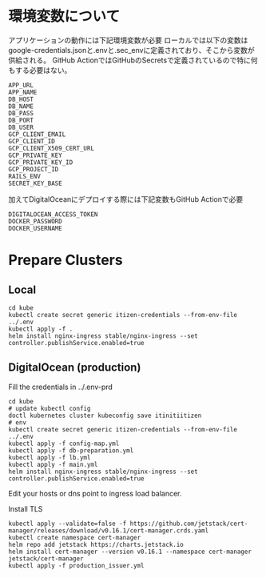 # 環境変数について

アプリケーションの動作には下記環境変数が必要
ローカルでは以下の変数はgoogle-credentials.jsonと.envと.sec_envに定義されており、そこから変数が供給される。
GitHub ActionではGitHubのSecretsで定義されているので特に何もする必要はない。

```
APP_URL
APP_NAME
DB_HOST
DB_NAME
DB_PASS
DB_PORT
DB_USER
GCP_CLIENT_EMAIL
GCP_CLIENT_ID
GCP_CLIENT_X509_CERT_URL
GCP_PRIVATE_KEY
GCP_PRIVATE_KEY_ID
GCP_PROJECT_ID
RAILS_ENV
SECRET_KEY_BASE
```

加えてDigitalOceanにデプロイする際には下記変数もGitHub Actionで必要

```
DIGITALOCEAN_ACCESS_TOKEN
DOCKER_PASSWORD
DOCKER_USERNAME
```
# Prepare Clusters

## Local

```
cd kube
kubectl create secret generic itizen-credentials --from-env-file ../.env 
kubectl apply -f .
helm install nginx-ingress stable/nginx-ingress --set controller.publishService.enabled=true
```

## DigitalOcean (production)


Fill the credentials in ../.env-prd

```
cd kube
# update kubectl config
doctl kubernetes cluster kubeconfig save itinitiitizen
# env
kubectl create secret generic itizen-credentials --from-env-file ../.env
kubectl apply -f config-map.yml
kubectl apply -f db-preparation.yml
kubectl apply -f lb.yml
kubectl apply -f main.yml
helm install nginx-ingress stable/nginx-ingress --set controller.publishService.enabled=true
```

Edit your hosts or dns point to ingress load balancer.

Install TLS

```
kubectl apply --validate=false -f https://github.com/jetstack/cert-manager/releases/download/v0.16.1/cert-manager.crds.yaml
kubectl create namespace cert-manager
helm repo add jetstack https://charts.jetstack.io
helm install cert-manager --version v0.16.1 --namespace cert-manager jetstack/cert-manager
kubectl apply -f production_issuer.yml
```

